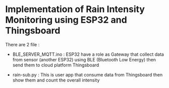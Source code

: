 # Implementation of Rain Intensity Monitoring using ESP32 and Thingsboard

 There are 2 file :
 
- BLE_SERVER_MQTT.ino : ESP32 have a role as Gateway that collect data from sensor (another ESP32) using BLE (Bluetooth Low Energy) then send them to cloud platform Thingsboard

- rain-sub.py : This is user app that consume data from Thingsboard then show them and count the overall intensity
